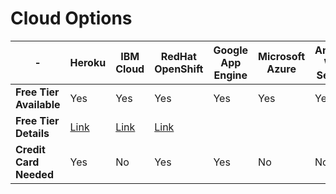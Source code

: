 # Cloud Options

| - | Heroku | IBM Cloud | RedHat OpenShift | Google App Engine | Microsoft Azure | Amazon Web Service |
| --- | --- | --- | --- | --- | --- | --- |
| **Free Tier Available** | Yes | Yes | Yes | Yes | Yes | Yes |
| **Free Tier Details** | [Link](https://www.heroku.com/dynos) | [Link](https://cloud.ibm.com/docs/account?topic=account-accounts#lite-account-features) | [Link](https://www.openshift.com/products/online/) |  |  |  |
| **Credit Card Needed** | Yes | No | Yes | Yes | No | No |